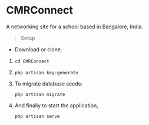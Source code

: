 # CMRConnect
A networking site for a school based in Bangalore, India.

> Setup

* Download or clone.
1.   ``` cd CMRConnect  ```	
		
2.   ``` php artisan key:generate ```
    
    

	
3. To migrate database seeds:
    ```	
    php artisan migrate
    ```

	
4. And finally to start the application, 
    ```		
    php artisan serve
    ```

		
